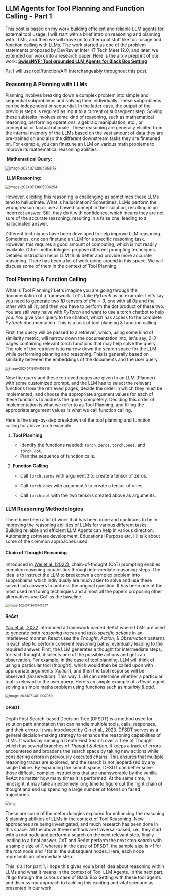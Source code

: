 ## LLM Agents for Tool Planning and Function Calling - Part 1

This post is based on my work building efficient and reliable LLM agents for external tool usage. I will start with a brief intro on reasoning and planning with LLMs, and then we will move on to other cool stuff like tool usage and function calling with LLMs. The work started as one of the problem statements proposed by DevRev at Inter IIT Tech Meet 12.0, and later, we extended our work into a research paper. Here is the arxiv preprint of our work: **[SwissNYF: Tool grounded LLM Agents for Black Box Setting](https://arxiv.org/abs/2402.10051)**

Ps: I will use tool/function/API interchangeably throughout this post.

### **Reasoning & Planning with LLMs**

Planning involves breaking down a complex problem into simple and sequential subproblems and solving them individually. These subproblems can be independent or sequential. In the latter case, the output of the previous steps is required as input to a current or subsequent step. Solving these subtasks involves some kind of reasoning, such as mathematical reasoning, performing operations, algebraic manipulation, etc., or conceptual or factual rationale. These reasoning are generally elicited from the internal memory of the LLMs based on the vast amount of data they are pre-trained on and also the different downstream tasks they are finetuned on. For example, you can finetune an LLM on various math problems to improve its mathematical reasoning abilities.

​                    **Mathematical Query:**

<img src="C:\Users\dhruv\AppData\Roaming\Typora\typora-user-images\image-20240713004954178.png" alt="image-20240713004954178" style="zoom:80%;" />

​                     **LLM Reasoning:**

<img src="C:\Users\dhruv\AppData\Roaming\Typora\typora-user-images\image-20240713005036254.png" alt="image-20240713005036254" style="zoom:80%;" />



However, eliciting this reasoning is challenging as sometimes these LLMs tend to hallucinate. What is hallucination? Sometimes, LLMs perform the wrong reasoning or use a flawed concept in their solution, resulting in an incorrect answer. Still, they do it with confidence, which means they are not sure of the accurate reasoning, resulting in a false one, leading to a hallucinated answer. 

Different techniques have been developed to help improve LLM reasoning. Sometimes, one can finetune an LLM for a specific reasoning task. However, this requires a good amount of computing, which is not readily available. Other methodologies propose different prompting techniques. Detailed instruction helps LLM think better and provide more accurate reasoning. There has been a lot of work going around in this space. We will discuss some of them in the context of Tool Planning.

### **Tool Planning & Function Calling**

What is Tool Planning? Let's imagine you are going through the documentation of a framework. Let's take *PyTorch* as an example. Let's say you need to generate two *1D* tensors of *dim = 3*, one with all *0s* and the other with all *1s*, and then you have to perform the dot product of these two. You are still very naive with *PyTorch* and want to use a torch chatbot to help you. You give your query to the chatbot, which has access to the complete *PyTorch* documentation. This is a task of tool planning & function calling.

First, the query will be passed to a retriever, which, using some kind of similarity metric, will narrow down the documentation into, let's say, *2-3* pages containing relevant torch functions that may help solve the query. The role of the retriever is to narrow down the search space for the LLM while performing planning and reasoning. This is generally based on similarity between the embeddings of the documents and the user query.

<img src="C:\Users\dhruv\AppData\Roaming\Typora\typora-user-images\image-20240713004155619.png" alt="image-20240713004155619" style="zoom:70%;" />

Now the query and these retrieved pages are given to an LLM (Planner) with some customized prompt, and the LLM has to select the relevant functions from the retrieved pages, decide the order in which they must be implemented, and choose the appropriate argument values for each of these functions to address the query completely. Deciding this order of implementation is what we refer to as Tool Planning, and filling the appropriate argument values is what we call function calling. 

Here is the step-by-step breakdown of the tool planning and function calling for above torch example:

1. **Tool Planning**

   - Identify the functions needed: `torch.zeros`, `torch.ones`, and `torch.dot`.
   - Plan the sequence of function calls.

2. **Function Calling**

   - Call `torch.zeros` with argument `3` to create a tensor of zeros.

   - Call `torch.ones` with argument `3` to create a tensor of ones.

   - Call `torch.dot` with the two tensors created above as arguments.

     

### LLM Reasoning Methodologies

There have been a lot of work that has been done and continues to be in improving the reasoning abilities of LLMs for various different tasks. Building reliable and efficient LLM Agents can help in various direction: Automating software development, Educational Purpose etc. I'll talk about some of the common approaches used.

#### Chain of Thought Reasoning

Introduced in [Wei et al. (2022)](https://arxiv.org/abs/2201.1190), chain-of-thought (CoT) prompting enables complex reasoning capabilities through intermediate reasoning steps. The idea is to instruct the LLM to breakdown a complex problem into subproblems which individually are much asier to solve and use these solved sub answers to address the original question. It has been one of the most used reasoning techniques and almost all the papers proposing other alternatives use CoT as the baseline.

<img src="C:\Users\dhruv\AppData\Roaming\Typora\typora-user-images\image-20240713010747547.png" alt="image-20240713010747547" style="zoom:67%;" />

#### ReAct

[Yao et al., 2022](https://arxiv.org/abs/2210.03629) introduced a framework named ReAct where LLMs are used to generate both *reasoning traces* and *task-specific actions* in an interleaved manner. React uses the *Thought*, *Action*, & *Observation* patterns in each step to perform coherent reasoning paths, eventually leading to the required answer. First, the LLM generates a thought for intermediate steps; for each thought, it selects one of the possible actions and gets an observation. For example, in the case of tool planning, LLM will think of using a particular tool (*thought*), which would then be called upon with appropriate arguments (*Action*), and then the tool response will be observed (*Observation*). This way, LLM can determine whether a particular tool is relevant to the user query. Here's an simple example of a React agent solving a simple maths problem using functions such as *multiply* & *add*.

<img src="C:\Users\dhruv\AppData\Roaming\Typora\typora-user-images\image-20240713011907089.png" alt="image-20240713011907089" style="zoom:75%;" />

#### **DFSDT**

Depth First Search-based Decision Tree (DFSDT) is a method used for solution path annotation that can handle multiple tools, calls, responses, and their errors. It was introduced by [Qin et al., 2023](https://arxiv.org/abs/2307.16789). DFSDT serves as a general decision-making strategy to enhance the reasoning capabilities of LLMs. It works by running a Depth First Search over a Tree of Thought which has several branches of *Thought* & *Action*. It keeps a track of errors encountered and broadens the search space by taking new actions while considering errors in previously executed chains. This ensures that multiple reasoning traces are explored, and the search is not jeopardized by any single failure. By expanding the search space, DFSDT can better solve those difficult, complex instructions that are unanswerable by the vanilla ReAct no matter how many times it is performed. At the same time, in hindsight, it may take an extremely long time to figure out the right chain of thought and end up spending a large number of tokens on failed trajectories.

<img src="https://lh7-us.googleusercontent.com/docsz/AD_4nXekHPIQYJV2--ixEP2Gwz7jKMHe84aB8Um_G37q4G3bxlILVp9OzeKeL_5eXMix1_y9G36AWXskgT5gZBfYrzxsamGmd0egczP1RZc6cEQwPkf-AKVSQP0G0NmzGkY7VFG9M7Zz-9eEofK3FzpjLnZCGyCM?key=gF1nGbbhQEuFiFBmLe7kUw" alt="img" style="zoom:80%;" />

These are some of the methodologies explored for enhancing the reasoning & planning abilities of LLMs in the context of Tool Reasoning. New approaches are being investigated, and much research has been done in this space. All the above three methods are traversal-based, i.e., they start with a root node and perform a search on the next relevant step, finally leading to a final answer. CoT and ReAct perform the next step search with a sample size of *1*, whereas in the case of DFSDT, the sample size is *>1* for the root node and *1* for all the subsequent nodes. Here, each node represents an intermediate step.

This is all for part 1; I hope this gives you a brief idea about reasoning within LLMs and what it means in the context of Tool LLM Agents. In the next part, I'll go through the curious case of Black Box Setting with these tool agents and discuss our approach to tackling this exciting and vital scenario as presented in our work.
